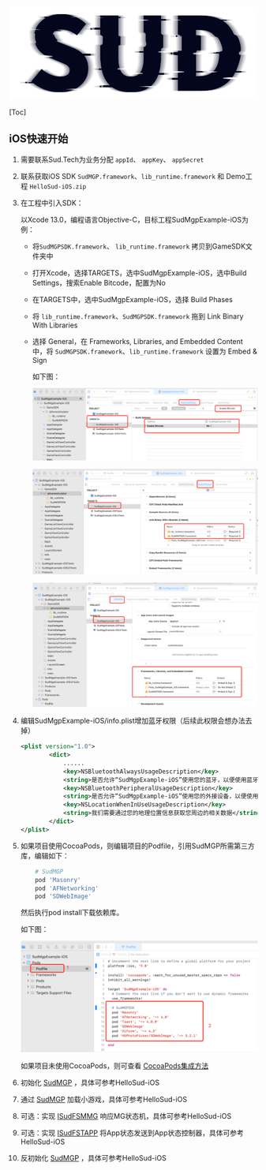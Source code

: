 #

![SUD](../Resource/logo.png)

[Toc]

## iOS快速开始

1. 需要联系Sud.Tech为业务分配 `appId`、 `appKey`、 `appSecret`

2. 联系获取iOS SDK `SudMGP.framework`、`lib_runtime.framework` 和 Demo工程 `HelloSud-iOS.zip`

3. 在工程中引入SDK：

    以Xcode 13.0，编程语言Objective-C，目标工程SudMgpExample-iOS为例：

    - 将`SudMGPSDK.framework`、 `lib_runtime.framework` 拷贝到GameSDK文件夹中

    - 打开Xcode，选择TARGETS，选中SudMgpExample-iOS，选中Build Settings，搜索Enable Bitcode，配置为No

    - 在TARGETS中，选中SudMgpExample-iOS，选择 Build Phases

    - 将 `lib_runtime.framework`、`SudMGPSDK.framework` 拖到 Link Binary With Libraries

    - 选择 General，在 Frameworks, Libraries, and Embedded Content 中，将 `SudMGPSDK.framework`、`lib_runtime.framework` 设置为 Embed & Sign

        如下图：

        ![SUD](../Resource/Client/bitcode.png)

        ![SUD](../Resource/Client/target.png)

        ![SUD](../Resource/Client/emed.png)

4. 编辑SudMgpExample-iOS/info.plist增加蓝牙权限（后续此权限会想办法去掉）

    ```xml
    <plist version="1.0">
            <dict>
                ......
                <key>NSBluetoothAlwaysUsageDescription</key>
                <string>是否允许“SudMgpExample-iOS”使用您的蓝牙，以便使用蓝牙设备</string>
                <key>NSBluetoothPeripheralUsageDescription</key>
                <string>是否允许“SudMgpExample-iOS”使用您的外接设备，以便使用外接设备</string>
                <key>NSLocationWhenInUseUsageDescription</key>
                <string>我们需要通过您的地理位置信息获取您周边的相关数据</string>
            </dict>
    </plist>
    ```

5. 如果项目使用CocoaPods，则编辑项目的Podfile，引用SudMGP所需第三方库，编辑如下：

    ```ruby
        # SudMGP
        pod 'Masonry'
        pod 'AFNetworking'
        pod 'SDWebImage'
    ```

   然后执行pod install下载依赖库。

   如下图：

   ![SUD](../Resource/Client/podfile.png)

   如果项目未使用CocoaPods，则可查看 [CocoaPods集成方法](https://cocoapods.org)

6. 初始化 [SudMGP](./API/SudMGP.md) ，具体可参考HelloSud-iOS

7. 通过 [SudMGP](API/SudMGP.md) 加载小游戏，具体可参考HelloSud-iOS

8. 可选：实现 [ISudFSMMG](API/ISudFSMMG.md) 响应MG状态机，具体可参考HelloSud-iOS

9. 可选：实现 [ISudFSTAPP](API/ISudFSTAPP.md) 将App状态发送到App状态控制器，具体可参考HelloSud-iOS

10. 反初始化 [SudMGP](API/SudMGP.md) ，具体可参考HelloSud-iOS

